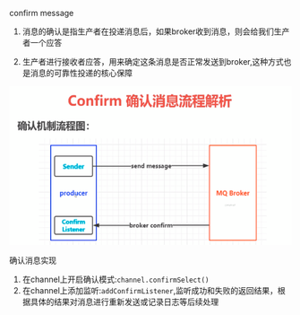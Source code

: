 confirm message

1. 消息的确认是指生产者在投递消息后，如果broker收到消息，则会给我们生产者一个应答

2. 生产者进行接收者应答，用来确定这条消息是否正常发送到broker,这种方式也是消息的可靠性投递的核心保障

<div align="center"><img src="images/confirm确认消息流程.png"></div>

确认消息实现

1. 在channel上开启确认模式:`channel.confirmSelect()`
2. 在channel上添加监听:`addConfirmListener`,监听成功和失败的返回结果，根据具体的结果对消息进行重新发送或记录日志等后续处理

